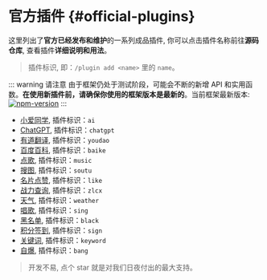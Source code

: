 # 官方插件 {#official-plugins}

这里列出了**官方已经发布和维护**的一系列成品插件, 你可以点击插件名称前往**源码仓库**, 查看插件**详细说明和用法**。

> 插件标识, 即：`/plugin add <name>` 里的 `name`。

::: warning 请注意
由于框架仍处于测试阶段，可能会不断的新增 API 和实用函数。**在使用新插件前，请确保你使用的框架版本是最新的**。当前框架最新版本: [![npm-version](https://img.shields.io/npm/v/@kivibot/core?color=527dec&label=%40kivibot%2Fcore&style=flat-square)](https://npm.im/package/@kivibot/core)
:::

- [小爱同学](https://github.com/KiviBotLab/kivibot-plugin-ai), 插件标识：`ai`
- [ChatGPT](https://github.com/KiviBotLab/kivibot-plugin-chatgpt), 插件标识：`chatgpt`
- [有道翻译](https://github.com/KiviBotLab/kivibot-plugin-youdao), 插件标识：`youdao`
- [百度百科](https://github.com/KiviBotLab/kivibot-plugin-baike), 插件标识：`baike`
- [点歌](https://github.com/KiviBotLab/kivibot-plugin-music), 插件标识：`music`
- [搜图](https://github.com/KiviBotLab/kivibot-plugin-soutu), 插件标识：`soutu`
- [名片点赞](https://github.com/KiviBotLab/kivibot-plugin-like), 插件标识：`like`
- [战力查询](https://github.com/KiviBotLab/kivibot-plugin-zlcx), 插件标识：`zlcx`
- [天气](https://github.com/KiviBotLab/kivibot-plugin-weather), 插件标识：`weather`
- [唱歌](https://github.com/KiviBotLab/kivibot-plugin-sing), 插件标识：`sing`
- [黑名单](https://github.com/KiviBotLab/kivibot-plugin-black), 插件标识：`black`
- [积分签到](https://github.com/KiviBotLab/kivibot-plugin-sign), 插件标识：`sign`
- [关键词](https://github.com/KiviBotLab/kivibot-plugin-keyword), 插件标识：`keyword`
- [自爆](https://github.com/KiviBotLab/kivibot-plugin-bang), 插件标识：`bang`

> 开发不易, 点个 star 就是对我们日夜付出的最大支持。
